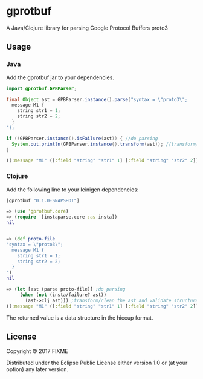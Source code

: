 # gprotbuf

A Java/Clojure library for parsing Google Protocol Buffers proto3

## Usage
### Java

Add the gprotbuf jar to your dependencies.

```java
import gprotbuf.GPBParser;

final Object ast = GPBParser.instance().parse("syntax = \"proto3\";
  message M1 {
    string str1 = 1;
    string str2 = 2;
  }
");

if (!GPBParser.instance().isFailure(ast)) { //do parsing
  System.out.println(GPBParser.instance().transform(ast)); //transform/clean the ast and validate structure
}
```
```clojure
((:message "M1" ([:field "string" "str1" 1] [:field "string" "str2" 2])))        
```



### Clojure
Add the following line to your leinigen dependencies:
```clojure
[gprotbuf "0.1.0-SNAPSHOT"]
```
```clojure
=> (use 'gprotbuf.core)
=> (require '[instaparse.core :as insta])
nil
```
```clojure

=> (def proto-file 
"syntax = \"proto3\";
  message M1 {
    string str1 = 1;
    string str2 = 2;
  }
")
nil

=> (let [ast (parse proto-file)] ;do parsing
     (when (not (insta/failure? ast))
       (ast->clj ast))) ;transform/clean the ast and validate structure
((:message "M1" ([:field "string" "str1" 1] [:field "string" "str2" 2])))        
```
The returned value is a data structure in the hiccup format.

## License

Copyright © 2017 FIXME

Distributed under the Eclipse Public License either version 1.0 or (at
your option) any later version.

